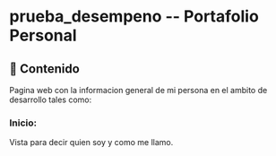 # prueba_desempeno -- Portafolio Personal

## 📂 Contenido
Pagina web con la informacion general de mi persona en el ambito de desarrollo tales como:

### Inicio:
Vista para decir quien soy y como me llamo.


